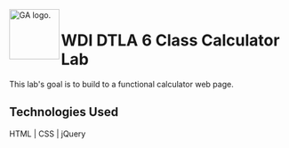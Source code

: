 
<img align="left" alt="GA logo." title="General Assemb.ly" src="https://github.com/generalassembly/ga-ruby-on-rails-for-devs/raw/master/images/ga.png" height="90px">

# WDI DTLA 6 Class Calculator Lab
This lab's goal is to build to a functional calculator web page.

## Technologies Used
HTML | CSS | jQuery

